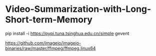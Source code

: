 # Video-Summarization-with-Long-Short-term-Memory
pip install -i https://pypi.tuna.tsinghua.edu.cn/simple gevent

https://github.com/imageio/imageio-binaries/raw/master/ffmpeg/ffmpeg.linux64